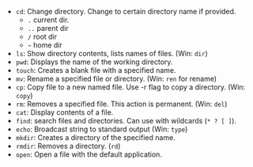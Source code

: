 
- `cd`: Change directory. Change to certain directory name if provided. 
    - `.` current dir.
    - `..` parent dir 
    - `/` root dir
    - `~` home dir
- `ls`: Show directory contents, lists names of files. (Win: `dir`)
- `pwd`: Displays the name of the working directory.
- `touch`: Creates a blank file with a specified name.
- `mv`: Rename a specified file or directory. (Win: `ren` for rename)
- `cp`: Copy file to a new named file. Use -r flag to copy a directory. (Win: `copy`)
- `rm`: Removes a specified file. This action is permanent. (Win: `del`)
- `cat`: Display contents of a file.
- `find`: search files and directories. Can use with wildcards (`* ? [ ]`).
- `echo`: Broadcast string to standard output (Win: `type`)
- `mkdir`: Creates a directory of the specified name.
- `rmdir`: Removes a directory. (`rd`)
- `open`: Open a file with the default application.
